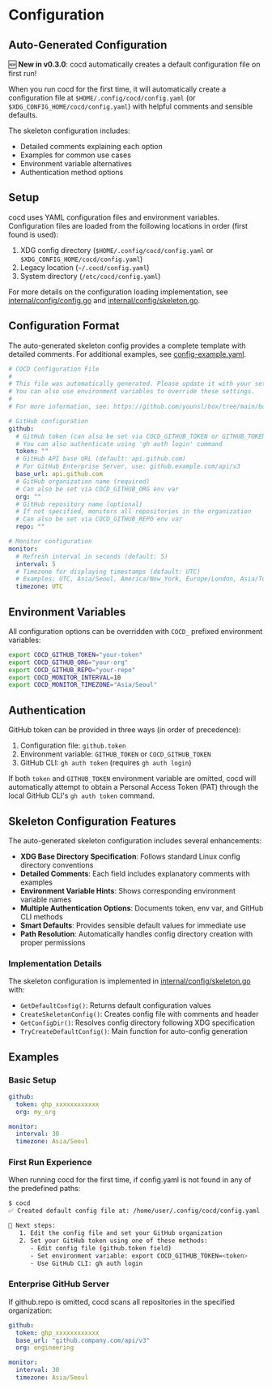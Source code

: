 # Configuration

## Auto-Generated Configuration

🆕 **New in v0.3.0**: cocd automatically creates a default configuration file on first run!

When you run cocd for the first time, it will automatically create a configuration file at `$HOME/.config/cocd/config.yaml` (or `$XDG_CONFIG_HOME/cocd/config.yaml`) with helpful comments and sensible defaults.

The skeleton configuration includes:
- Detailed comments explaining each option
- Examples for common use cases
- Environment variable alternatives
- Authentication method options

## Setup

cocd uses YAML configuration files and environment variables. Configuration files are loaded from the following locations in order (first found is used):

1. XDG config directory (`$HOME/.config/cocd/config.yaml` or `$XDG_CONFIG_HOME/cocd/config.yaml`)
2. Legacy location (`~/.cocd/config.yaml`)
3. System directory (`/etc/cocd/config.yaml`)

For more details on the configuration loading implementation, see [internal/config/config.go](../internal/config/config.go) and [internal/config/skeleton.go](../internal/config/skeleton.go).

## Configuration Format

The auto-generated skeleton config provides a complete template with detailed comments. For additional examples, see [config-example.yaml](../config-example.yaml).

```yaml
# COCD Configuration File
# 
# This file was automatically generated. Please update it with your settings.
# You can also use environment variables to override these settings.
#
# For more information, see: https://github.com/younsl/box/tree/main/box/tools/cocd

# GitHub configuration
github:
  # GitHub token (can also be set via COCD_GITHUB_TOKEN or GITHUB_TOKEN env var)
  # You can also authenticate using 'gh auth login' command
  token: ""
  # GitHub API base URL (default: api.github.com)
  # For GitHub Enterprise Server, use: github.example.com/api/v3
  base_url: api.github.com
  # GitHub organization name (required)
  # Can also be set via COCD_GITHUB_ORG env var
  org: ""
  # GitHub repository name (optional)
  # If not specified, monitors all repositories in the organization
  # Can also be set via COCD_GITHUB_REPO env var
  repo: ""

# Monitor configuration
monitor:
  # Refresh interval in seconds (default: 5)
  interval: 5
  # Timezone for displaying timestamps (default: UTC)
  # Examples: UTC, Asia/Seoul, America/New_York, Europe/London, Asia/Tokyo
  timezone: UTC
```

## Environment Variables

All configuration options can be overridden with `COCD_` prefixed environment variables:

```bash
export COCD_GITHUB_TOKEN="your-token"
export COCD_GITHUB_ORG="your-org"
export COCD_GITHUB_REPO="your-repo"
export COCD_MONITOR_INTERVAL=10
export COCD_MONITOR_TIMEZONE="Asia/Seoul"
```

## Authentication

GitHub token can be provided in three ways (in order of precedence):

1. Configuration file: `github.token`
2. Environment variable: `GITHUB_TOKEN` or `COCD_GITHUB_TOKEN`
3. GitHub CLI: `gh auth token` (requires `gh auth login`)

If both `token` and `GITHUB_TOKEN` environment variable are omitted, cocd will automatically attempt to obtain a Personal Access Token (PAT) through the local GitHub CLI's `gh auth token` command.

## Skeleton Configuration Features

The auto-generated skeleton configuration includes several enhancements:

- **XDG Base Directory Specification**: Follows standard Linux config directory conventions
- **Detailed Comments**: Each field includes explanatory comments with examples
- **Environment Variable Hints**: Shows corresponding environment variable names
- **Multiple Authentication Options**: Documents token, env var, and GitHub CLI methods
- **Smart Defaults**: Provides sensible default values for immediate use
- **Path Resolution**: Automatically handles config directory creation with proper permissions

### Implementation Details

The skeleton configuration is implemented in [internal/config/skeleton.go](../internal/config/skeleton.go) with:

- `GetDefaultConfig()`: Returns default configuration values
- `CreateSkeletonConfig()`: Creates config file with comments and header
- `GetConfigDir()`: Resolves config directory following XDG specification
- `TryCreateDefaultConfig()`: Main function for auto-config generation

## Examples

### Basic Setup

```yaml
github:
  token: ghp_xxxxxxxxxxxx
  org: my_org

monitor:
  interval: 30
  timezone: Asia/Seoul
```

### First Run Experience

When running cocd for the first time, if config.yaml is not found in any of the predefined paths:

```bash
$ cocd
✅ Created default config file at: /home/user/.config/cocd/config.yaml

📝 Next steps:
   1. Edit the config file and set your GitHub organization
   2. Set your GitHub token using one of these methods:
      - Edit config file (github.token field)
      - Set environment variable: export COCD_GITHUB_TOKEN=<token>
      - Use GitHub CLI: gh auth login
```

### Enterprise GitHub Server

If github.repo is omitted, cocd scans all repositories in the specified organization:

```yaml
github:
  token: ghp_xxxxxxxxxxxx
  base_url: "github.company.com/api/v3"
  org: engineering

monitor:
  interval: 30
  timezone: Asia/Seoul
```
